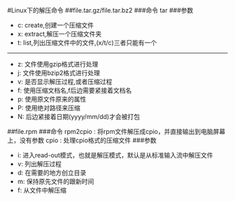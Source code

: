 #Linux下的解压命令
##file.tar.gz/file.tar.bz2
###命令
    tar
###参数
- c: create,创建一个压缩文件
- x: extract,解压一个压缩文件夹
- t: list,列出压缩文件中的文件,(x/t/c)三者只能有一个

------------------------

- z: 文件使用gzip格式进行处理
- j: 文件使用bzip2格式进行处理
- v: 是否显示解压过程,或者压缩过程
- f: 使用压缩文档名,f后边需要紧接着文档名
- p: 使用原文件原来的属性
- P: 使用绝对路径来压缩
- N: 后边紧接着日期(yyyy/mm/dd)才会被打包

##file.rpm
###命令
    rpm2cpio : 将rpm文件解压成cpio，并直接输出到电脑屏幕上，没有参数
    cpio : 处理cpio格式的压缩文件
###参数
- i: 进入read-out模式，也就是解压模式，默认是从标准输入流中解压文件
- v: 列出解压过程
- d: 在需要的地方创立目录
- m: 保持原先文件的跟新时间
- f: 从文件中解压缩
